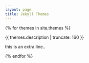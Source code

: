 ```yaml
---
layout: page
title: Jekyll Themes
---
```


{% for themes in site.themes %}

<!---
<a href="{{ themes.url | prepend: site.baseurl }}">
  <h2>{{ themes.title }}</h2>
</a>
--->

<p class="post-excerpt">{{ themes.description | truncate: 160 }}</p>
this is an extra line..

{% endfor %}  